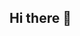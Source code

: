## Hi there 👋

<!--
- I was born and raised in the great state of New Jersey and I have two older brothers
-->
